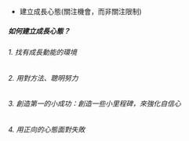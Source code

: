 - 建立成長心態(關注機會，而非關注限制)

##### 如何建立成長心態？

###### 1. 找有成長動能的環境

###### 2. 用對方法、聰明努力

###### 3. 創造第一的小成功：創造一些小里程碑，來強化自信心

###### 4. 用正向的心態面對失敗